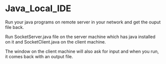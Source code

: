# Java_Local_IDE
Run your java programs on remote server in your network and get the ouput file back.

Run SocketServer.java file on the server machine which has java installed on it and SocketClient.java on the client machine.

The window on the client machine will also ask for input and when you run, it comes back with an output file.
